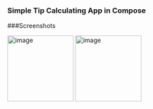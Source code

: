 ### Simple Tip Calculating App in Compose

###Screenshots


<img width="150" alt="image" src="https://github.com/user-attachments/assets/3107927c-8ee6-47e1-8ca6-e408cc97b679">



<img width="150" alt="image" src="https://github.com/user-attachments/assets/3b2e43ad-5bf2-4eb6-a33e-c5bd66e87ba1">

